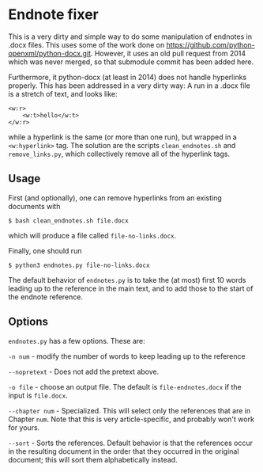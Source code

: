 # Endnote fixer

This is a very dirty and simple way to do some manipulation of endnotes in .docx files. This uses some of the work
done on https://github.com/python-openxml/python-docx.git. However, it uses an old pull request from 2014 which was
never merged, so that submodule commit has been added here.

Furthermore, it python-docx (at least in 2014) does not handle hyperlinks properly. This has been addressed in a very
dirty way: A run in a .docx file is a stretch of text, and looks like:
```
<w:r>
    <w:t>hello</w:t>
</w:r>
```
while a hyperlink is the same (or more than one run), but wrapped in a `<w:hyperlink>` tag. The solution are the
scripts `clean_endnotes.sh` and `remove_links.py`, which collectively remove all of the hyperlink tags.

## Usage

First (and optionally), one can remove hyperlinks from an existing documents with
```
$ bash clean_endnotes.sh file.docx
```
which will produce a file called `file-no-links.docx`.

Finally, one should run
```
$ python3 endnotes.py file-no-links.docx
```
The default behavior of `endnotes.py` is to take the (at most) first 10 words leading up to the reference in the main text,
and to add those to the start of the endnote reference.

## Options

`endnotes.py` has a few options. These are:

`-n num` - modify the number of words to keep leading up to the reference

`--nopretext` - Does not add the pretext above.

`-o file` - choose an output file. The default is `file-endnotes.docx` if the input is `file.docx`.

`--chapter num` - Specialized. This will select only the references that are in Chapter `num`. Note that this is very article-specific, and probably won't work for yours.

`--sort` - Sorts the references. Default behavior is that the references occur in the resulting document in the order that they
occurred in the original document; this will sort them alphabetically instead.